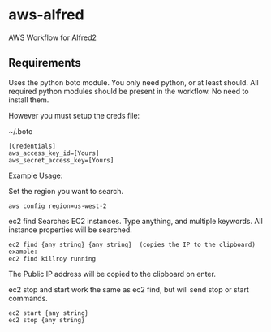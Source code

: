 # aws-alfred
AWS Workflow for Alfred2

## Requirements
Uses the python boto module.  You only need python, or at least should.  All required python modules should be present in the workflow. No need to install them.

However you must setup the creds file:

~/.boto

    [Credentials]
    aws_access_key_id=[Yours]
    aws_secret_access_key=[Yours]

Example Usage:

Set the region you want to search.

    aws config region=us-west-2

ec2 find
Searches EC2 instances. Type anything, and multiple keywords. All instance properties will be searched.

    ec2 find {any string} {any string}  (copies the IP to the clipboard)
    example:
    ec2 find killroy running

The Public IP address will be copied to the clipboard on enter.

ec2 stop and start work the same as ec2 find, but will send stop or start commands.

    ec2 start {any string}
    ec2 stop {any string}

